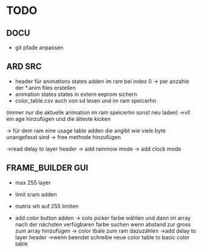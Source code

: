 # TODO

## DOCU
* git pfade anpassen


## ARD SRC

* header für animations states adden im ram bei index 0 -> per anzahle der *.anim files erstellen
* animation states states in extern eeprom sichern
* color_table.csv auch von sd lesen und im ram speicerhn

(immer nur die aktuelle animation im ram speicerhn sonst neu laden)
->vll ein age hinzufügen und die älteste kicken

-> für dem ram eine usage table adden die angibt wie viele byte unangefasst sind
-> free methode hinzufügen

->read delay to layer header
-> add rainmow mode
-> add clock mode


## FRAME_BUILDER GUI

* max 255 layer
* limit sram adden
* matrix wh auf 255 limiten


* add color button adden
-> colo picker farbe wählen und dann im array nach der nächsten verfügbaren farbe suchen wenn abstand zur gross zum array hinzufügen
-> color tbale zum ram dazuzählen
->add delay to layer header
->wenn beendet schreibe neue color table to basic color table
